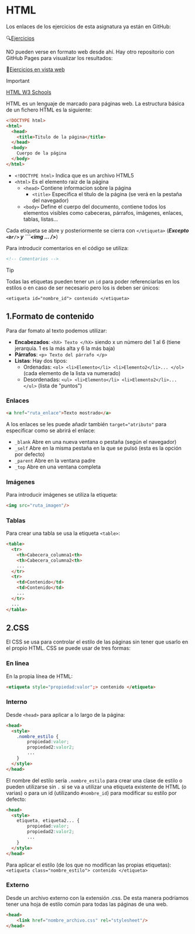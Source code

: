 # HTML
Los enlaces de los ejercicios de esta asignatura ya están en GitHub:

:mag:[Ejercicios](https://github.com/13sauca13/PRG/tree/master/MF5.4%20HTML/Codigo)

NO pueden verse en formato web desde ahí. Hay otro repositorio con GitHub Pages para visualizar los resultados:

:link:[Ejercicios en vista web](https://13sauca13.github.io/E2T-HTML/)

>[!IMPORTANT]
>[HTML W3 Schools](https://www.w3schools.com/html/)

HTML es un lenguaje de marcado para páginas web. La estructura básica de un fichero HTML es la siguiente:
```html
<!DOCTYPE html>
<html>
  <head>
    <title>Titulo de la página</title>
  </head>
  <body>
    Cuerpo de la página
  </body>
</html>
```

+ ```<!DOCTYPE html>``` Indica que es un archivo HTML5
+ ```<html>``` Es el elemento raiz de la página
  + ```<head>``` Contiene informacion sobre la página
    + ```<title>``` Especifica el título de la página (se verá en la pestaña del navegador)
  + ```<body>``` Define el cuerpo del documento, contiene todos los elementos visibles como cabeceras, párrafos, imágenes, enlaces, tablas, listas...

Cada etiqueta se abre y posteriormente se cierra con ```</etiqueta>``` (***Excepto ```<br/>``` y ```<img ... />***)

Para introducir comentarios en el código se utiliza:
```html
<!-- Comentarios -->
```

>[!TIP]
>Todas las etiquetas pueden tener un ```id``` para poder referenciarlas en los estilos o en caso de ser necesario pero los is deben ser únicos:
>```
><etiqueta id="nombre_id"> contenido </etiqueta>
>```

## 1.Formato de contenido
Para dar fomato al texto podemos utilizar:
+ **Encabezados**: ```<hX> Texto </hX>``` siendo x un número del 1 al 6 (tiene jerarquía. 1 es la más alta y 6 la más baja)
+ **Párrafos**: ```<p> Texto del párrafo </p>```
+ **Listas**: Hay dos tipos:
  + Ordenadas: ```<ol> <li>Elemento</li> <li>Elemento2</li>... </ol>``` (cada elemento de la lista va numerado)
  + Desordenadas: ```<ul> <li>Elemento</li> <li>Elemento2</li>... </ul>``` (lista de "puntos")

### Enlaces
```html
<a href="ruta_enlace">Texto mostrado</a>
```
A los enlaces se les puede añadir también ```target="atributo"``` para especificar como se abrirá el enlace:
+ ```_blank```	Abre en una nueva ventana o pestaña (según el navegador)
+ ```_self```	Abre en la misma pestaña en la que se pulsó (esta es la opción por defecto)
+ ```_parent```	Abre en la ventana padre
+ ```_top```	Abre en una ventana completa

### Imágenes
Para introducir imágenes se utiliza la etiqueta:
```html
<img src="ruta_imagen"/>
```

### Tablas
Para crear una tabla se usa la etiqueta ```<table>```:
```html
<table>
  <tr>
    <th>Cabecera_columna1<th>
    <th>Cabecera_columna2<th>
    ...
  </tr>
  <tr>
    <td>Contenido</td>
    <td>Contenido</td>
    ...
  </tr>
  ...
</table>
```

## 2.CSS
El CSS se usa para controlar el estilo de las páginas sin tener que usarlo en el propio HTML. CSS se puede usar de tres formas:
### En linea
En la propia línea de HTML:
```html
<etiqueta style="propiedad:valor";> contenido </etiqueta>
```

### Interno
Desde ```<head>``` para aplicar a lo largo de la página:
```html
<head>
  <style>
    .nombre_estilo {
        propiedad:valor;
        propiedad2:valor2;
        ...
    }
  </style>
</head>
```
El nombre del estilo sería ```.nombre_estilo``` para crear una clase de estilo o pueden utilizarse sin ```.``` si se va a utilizar una etiqueta existente de HTML (o varias) o para un id (utilizando ```#nombre_id```) para modificar su estilo por defecto:
```html
<head>
  <style>
    etiqueta, etiqueta2... {
        propiedad:valor;
        propiedad2:valor2;
        ...
    }
  </style>
</head>
```

Para aplicar el estilo (de los que no modifican las propias etiquetas): ```<etiqueta class="nombre_estilo"> contenido </etiqueta>```

### Externo
Desde un archivo externo con la extensión .css. De esta manera podríamos tener una hoja de estilo común para todas las páginas de una web.
```html
<head>
    <link href="nombre_archivo.css" rel="stylesheet"/>
</head>
```
